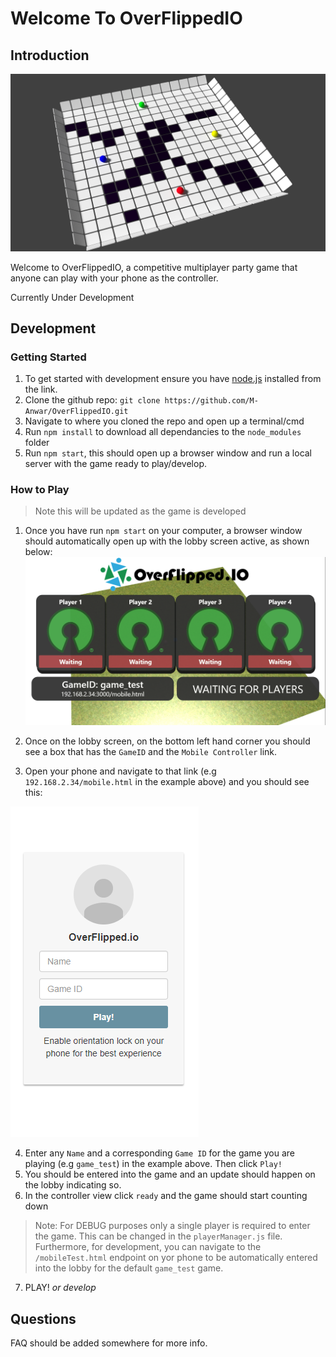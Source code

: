 # Welcome To OverFlippedIO 

## Introduction
![Concept Art](readme/concept.png "Concept Art")

Welcome to OverFlippedIO, a competitive multiplayer party game that anyone can play with your phone as the controller. 

Currently Under Development

## Development

### Getting Started 

1. To get started with development ensure you have [node.js](https://nodejs.org/en/) installed from the link. 
2. Clone the github repo: `git clone https://github.com/M-Anwar/OverFlippedIO.git`
3. Navigate to where you cloned the repo and open up a terminal/cmd
4. Run `npm install` to download all dependancies to the `node_modules` folder
5. Run `npm start`, this should open up a browser window and run a local server with the game ready to play/develop.

### How to Play 

>Note this will be updated as the game is developed

1. Once you have run `npm start` on your computer, a browser window should automatically open up with the lobby screen active, as shown below:
![Concept Art](readme/lobby.png "Concept Art")

2. Once on the lobby screen, on the bottom left hand corner you should see a box that has the `GameID` and the `Mobile Controller` link.
3. Open your phone and navigate to that link (e.g `192.168.2.34/mobile.html` in the example above) and you should see this:

![Concept Art](readme/controller.png "Concept Art")

4. Enter any `Name` and a corresponding `Game ID` for the game you are playing (e.g `game_test`) in the example above. Then click `Play!`
5. You should be entered into the game and an update should happen on the lobby indicating so. 
6. In the controller view click `ready` and the game should start counting down 
>Note: For DEBUG purposes only a single player is required to enter the game. This can be changed in the `playerManager.js` file. Furthermore, for development, you can navigate to the `/mobileTest.html` endpoint on yor phone to be automatically entered into the lobby for the default `game_test` game.
7. PLAY! *or develop*

## Questions

FAQ should be added somewhere for more info.